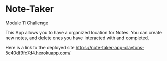 # Note-Taker
Module 11 Challenge


This App allows you to have a organized location for Notes. You can create new notes, and delete ones you have interacted with and completed.

Here is a link to the deployed site https://note-taker-app-claytons-5c40df9fc7d4.herokuapp.com/
